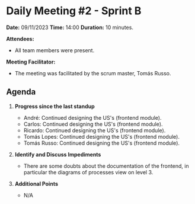 # Daily Meeting #2 - Sprint B

**Date:** 09/11/2023
**Time:** 14:00
**Duration:** 10 minutes.

**Attendees:**  
- All team members were present.

**Meeting Facilitator:**  
- The meeting was facilitated by the scrum master, Tomás Russo.

## Agenda

1. **Progress since the last standup**
   - André: Continued designing the US's (frontend module).
   - Carlos: Continued designing the US's (frontend module).
   - Ricardo: Continued designing the US's (frontend module).
   - Tomás Lopes: Continued designing the US's (frontend module).
   - Tomás Russo: Continued designing the US's (frontend module).

2. **Identify and Discuss Impediments**
   - There are some doubts about the documentation of the frontend, in particular the diagrams of processes view on level 3.
   
3. **Additional Points**
   - N/A

